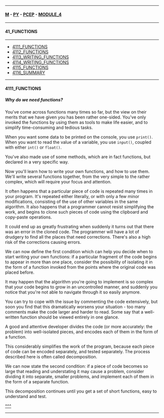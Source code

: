 
---

#### [M](https://github.com/ttltrk/TTT/blob/master/menu.md) - [PY](https://github.com/ttltrk/TTT/blob/master/PY/PY.md) - [PCEP](https://github.com/ttltrk/TTT/blob/master/PY/PCEP/PCEP.md) - [MODULE_4](https://github.com/ttltrk/TTT/blob/master/PY/PCEP/MODULE_4/MODULE_4.md)

---

#### 41_FUNCTIONS

---

* [4111_FUNCTIONS](#4111_FUNCTIONS)
* [4112_FUNCTIONS](#4112_FUNCTIONS)
* [4113_WRITING_FUNCTIONS](#4113_WRITING_FUNCTIONS)
* [4114_WRITING_FUNCTIONS](#4114_WRITING_FUNCTIONS)
* [4115_FUNCTIONS](#4115_FUNCTIONS)
* [4116_SUMMARY](#4116_SUMMARY)

---

#### 4111_FUNCTIONS

##### Why do we need functions?

You've come across functions many times so far, but the view on their merits that we have given you has been rather one-sided. You've only invoked the functions by using them as tools to make life easier, and to simplify time-consuming and tedious tasks.

When you want some data to be printed on the console, you use ```print()```. When you want to read the value of a variable, you use ```input()```, coupled with either ```int()``` or ```float()```.

You've also made use of some methods, which are in fact functions, but declared in a very specific way.

Now you'll learn how to write your own functions, and how to use them. We'll write several functions together, from the very simple to the rather complex, which will require your focus and attention.

It often happens that a particular piece of code is repeated many times in your program. It's repeated either literally, or with only a few minor modifications, consisting of the use of other variables in the same algorithm. It also happens that a programmer cannot resist simplifying the work, and begins to clone such pieces of code using the clipboard and copy-paste operations.

It could end up as greatly frustrating when suddenly it turns out that there was an error in the cloned code. The programmer will have a lot of drudgery to find all the places that need corrections. There's also a high risk of the corrections causing errors.

We can now define the first condition which can help you decide when to start writing your own functions: if a particular fragment of the code begins to appear in more than one place, consider the possibility of isolating it in the form of a function invoked from the points where the original code was placed before.


It may happen that the algorithm you're going to implement is so complex that your code begins to grow in an uncontrolled manner, and suddenly you notice that you're not able to navigate through it so easily anymore.


You can try to cope with the issue by commenting the code extensively, but soon you find that this dramatically worsens your situation - too many comments make the code larger and harder to read. Some say that a well-written function should be viewed entirely in one glance.

A good and attentive developer divides the code (or more accurately: the problem) into well-isolated pieces, and encodes each of them in the form of a function.

This considerably simplifies the work of the program, because each piece of code can be encoded separately, and tested separately. The process described here is often called decomposition.

We can now state the second condition: if a piece of code becomes so large that reading and understating it may cause a problem, consider dividing it into separate, smaller problems, and implement each of them in the form of a separate function.

This decomposition continues until you get a set of short functions, easy to understand and test.

[^^^](#41_FUNCTIONS)

---
